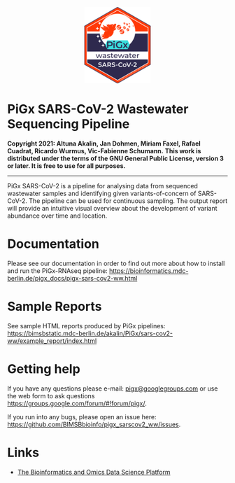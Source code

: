 <a name="logo"/>
<div align="center">
<img src="images/Logo_PiGx.png" alt="PiGx Logo"  width="30%" height="30%" ></img>
</a>
</div>

# PiGx SARS-CoV-2 Wastewater Sequencing Pipeline

**Copyright 2021: Altuna Akalin, Jan Dohmen, Miriam Faxel, Rafael Cuadrat, Ricardo Wurmus, Vic-Fabienne Schumann.**
**This work is distributed under the terms of the GNU General Public License, version 3 or later.  It is free to use for all purposes.**

-----------

PiGx SARS-CoV-2 is a pipeline for analysing data from sequenced wastewater samples and identifying 
given variants-of-concern of SARS-CoV-2. The pipeline can be used for continuous sampling. The output report will provide 
an intuitive visual overview about the development of variant abundance over time and location. 

# Documentation

Please see our documentation in order to find out more about how to install and run the PiGx-RNAseq pipeline:
https://bioinformatics.mdc-berlin.de/pigx_docs/pigx-sars-cov2-ww.html

# Sample Reports

See sample HTML reports produced by PiGx pipelines:
https://bimsbstatic.mdc-berlin.de/akalin/PiGx/sars-cov2-ww/example_report/index.html

# Getting help

If you have any questions please e-mail: pigx@googlegroups.com or use the web form to ask questions https://groups.google.com/forum/#!forum/pigx/. 

If you run into any bugs, please open an issue here: https://github.com/BIMSBbioinfo/pigx_sarscov2_ww/issues. 

# Links

- [The Bioinformatics and Omics Data Science Platform](https://bioinformatics.mdc-berlin.de)
